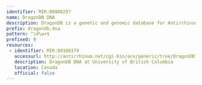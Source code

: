 ```yaml
---
identifier: MIR:00000297
name: DragonDB DNA
description: DragonDB is a genetic and genomic database for Antirrhinum majus (Snapdragon). This collection refers to DNA sequence information.
prefix: dragondb.dna
pattern: ^\d\w+$
prefixed: 0
resources:
 - identifier: MIR:00100379
   accessurl: http://antirrhinum.net/cgi-bin/ace/generic/tree/DragonDB?name=
   description: DragonDB DNA at University of British Columbia
   location: Canada
   official: false
---
```

